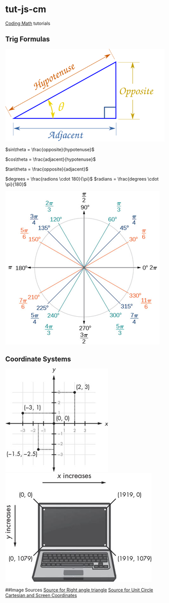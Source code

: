# tut-js-cm

[Coding Math](https://github.com/bit101/CodingMath) tutorials

## Trig Formulas

![Right Angle Triangle](images/adjacent-opposite-hypotenuse.svg)

$sin\theta = \frac{opposite}{hypotenuse}$

$cos\theta = \frac{adjacent}{hypotenuse}$

$tan\theta = \frac{opposite}{adjacent}$

$degrees = \frac{radions \cdot 180}{\pi}$
$radians = \frac{degrees \cdot \pi}{180}$

![Unit Circle](images/unit-circle.jpg)

## Coordinate Systems

![Cartesian Coordinates](images/cartesian-coords.jpeg)
![Screen Coordinates](images/screen-coords.jpeg)

##Image Sources
[Source for Right angle triangle](https://www.mathsisfun.com/sine-cosine-tangent.html)
[Source for Unit Circle](https://courses.lumenlearning.com/boundless-algebra/chapter/trigonometric-functions-and-the-unit-circle/)
[Cartesian and Screen Coordinates](https://inventwithpython.com/invent4thed/chapter12.html)
